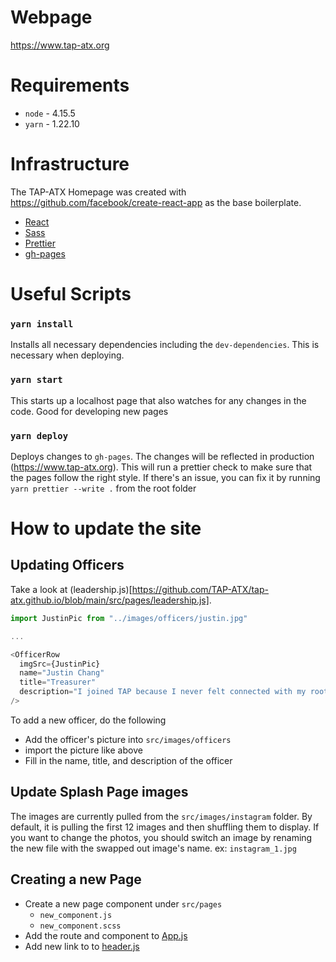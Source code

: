 # Webpage

https://www.tap-atx.org

# Requirements

- `node` - 4.15.5
- `yarn` - 1.22.10

# Infrastructure

The TAP-ATX Homepage was created with https://github.com/facebook/create-react-app as the base boilerplate.

- [React](https://reactjs.org/)
- [Sass](https://sass-lang.com/)
- [Prettier](https://prettier.io/)
- [gh-pages](https://github.com/gitname/react-gh-pages)

# Useful Scripts

### `yarn install`

Installs all necessary dependencies including the `dev-dependencies`. This is necessary when deploying.

### `yarn start`

This starts up a localhost page that also watches for any changes in the code. Good for developing new pages

### `yarn deploy`

Deploys changes to `gh-pages`. The changes will be reflected in production (https://www.tap-atx.org). This will run
a prettier check to make sure that the pages follow the right style. If there's an issue, you can fix it by running
`yarn prettier --write .` from the root folder

# How to update the site

## Updating Officers

Take a look at (leadership.js)[https://github.com/TAP-ATX/tap-atx.github.io/blob/main/src/pages/leadership.js].

```javascript
import JustinPic from "../images/officers/justin.jpg"

...

<OfficerRow
  imgSrc={JustinPic}
  name="Justin Chang"
  title="Treasurer"
  description="I joined TAP because I never felt connected with my roots. By joining TAP-ATX, I expanded my knowledge of Taiwan as well as my circle of friends."
/>
```

To add a new officer, do the following

- Add the officer's picture into `src/images/officers`
- import the picture like above
- Fill in the name, title, and description of the officer

## Update Splash Page images

The images are currently pulled from the `src/images/instagram` folder. By default, it is pulling the first 12 images and then shuffling them to display. If you want to change the photos, you should switch an image by renaming the new file with the swapped out image's name. ex: `instagram_1.jpg`

## Creating a new Page

- Create a new page component under `src/pages`
  - `new_component.js`
  - `new_component.scss`
- Add the route and component to [App.js](https://github.com/TAP-ATX/tap-atx.github.io/blob/main/src/App.js)
- Add new link to to [header.js](https://github.com/TAP-ATX/tap-atx.github.io/blob/main/src/components/header.js)
